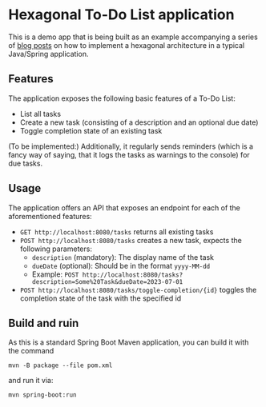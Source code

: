 # Hexagonal To-Do List application

This is a demo app that is being built as an example accompanying a series of [blog posts][Blog] on how to implement a
hexagonal architecture in a typical Java/Spring application.

## Features

The application exposes the following basic features of a To-Do List:

- List all tasks
- Create a new task (consisting of a description and an optional due date)
- Toggle completion state of an existing task

(To be implemented:) Additionally, it regularly sends reminders (which is a fancy way of saying, that it logs the tasks
as warnings to the console) for due tasks.

## Usage

The application offers an API that exposes an endpoint for each of the aforementioned features:

- `GET http://localhost:8080/tasks` returns all existing tasks
- `POST http://localhost:8080/tasks` creates a new task, expects the following parameters:
    - `description` (mandatory): The display name of the task
    - `dueDate` (optional): Should be in the format `yyyy-MM-dd`
    - Example: `POST http://localhost:8080/tasks?description=Some%20Task&dueDate=2023-07-01`
- `POST http://localhost:8080/tasks/toggle-completion/{id}` toggles the completion state of the task with the specified
  id

## Build and ruin

As this is a standard Spring Boot Maven application, you can build it with the command

```
mvn -B package --file pom.xml
```

and run it via:

```
mvn spring-boot:run
```

[//]: # (TODO: Add links to blog posts when they are published)

[Blog]: https://www.colenet.de/blog/
